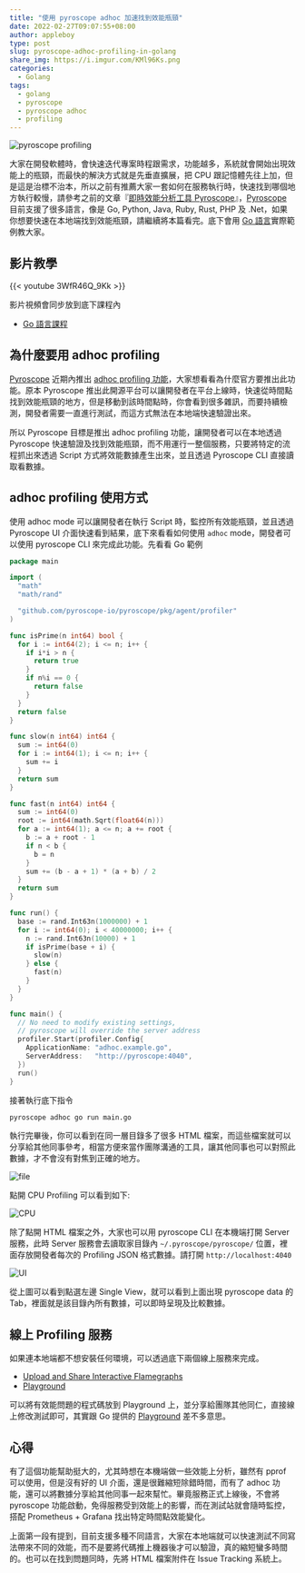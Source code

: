 ```yaml
---
title: "使用 pyroscope adhoc 加速找到效能瓶頸"
date: 2022-02-27T09:07:55+08:00
author: appleboy
type: post
slug: pyroscope-adhoc-profiling-in-golang
share_img: https://i.imgur.com/KMl96Ks.png
categories:
  - Golang
tags:
  - golang
  - pyroscope
  - pyroscope adhoc
  - profiling
---
```


![pyroscope profiling](https://i.imgur.com/KMl96Ks.png)

大家在開發軟體時，會快速迭代專案時程跟需求，功能越多，系統就會開始出現效能上的瓶頸，而最快的解決方式就是先垂直擴展，把 CPU 跟記憶體先往上加，但是這是治標不治本，所以之前有推薦大家一套如何在服務執行時，快速找到哪個地方執行較慢，請參考之前的文章『[即時效能分析工具 Pyroscope][1]』，[Pyroscope][2] 目前支援了很多語言，像是 Go, Python, Java, Ruby, Rust, PHP 及 .Net，如果你想要快速在本地端找到效能瓶頸，請繼續將本篇看完。底下會用 [Go 語言][3]實際範例教大家。

[1]:https://blog.wu-boy.com/2021/03/debug-performance-issues-using-pyroscope/
[2]:https://pyroscope.io
[3]:https://go.dev

<!--more-->

## 影片教學

{{< youtube 3WfR46Q_9Kk >}}

影片視頻會同步放到底下課程內

* [Go 語言課程](https://blog.wu-boy.com/golang-online-course/)

## 為什麼要用 adhoc profiling

[Pyroscope][2] 近期內推出 [adhoc profiling 功能][11]，大家想看看為什麼官方要推出此功能。原本 Pyroscope 推出此開源平台可以讓開發者在平台上線時，快速從時間點找到效能瓶頸的地方，但是移動到該時間點時，你會看到很多雜訊，而要持續檢測，開發者需要一直進行測試，而這方式無法在本地端快速驗證出來。

所以 Pyroscope 目標是推出 adhoc profiling 功能，讓開發者可以在本地透過 Pyroscope 快速驗證及找到效能瓶頸，而不用運行一整個服務，只要將特定的流程抓出來透過 Script 方式將效能數據產生出來，並且透過 Pyroscope CLI 直接讀取看數據。

## adhoc profiling 使用方式

使用 adhoc mode 可以讓開發者在執行 Script 時，監控所有效能瓶頸，並且透過 Pyroscope UI 介面快速看到結果，底下來看看如何使用 `adhoc` mode，開發者可以使用 pyroscope CLI 來完成此功能。先看看 Go 範例

```go
package main

import (
  "math"
  "math/rand"

  "github.com/pyroscope-io/pyroscope/pkg/agent/profiler"
)

func isPrime(n int64) bool {
  for i := int64(2); i <= n; i++ {
    if i*i > n {
      return true
    }
    if n%i == 0 {
      return false
    }
  }
  return false
}

func slow(n int64) int64 {
  sum := int64(0)
  for i := int64(1); i <= n; i++ {
    sum += i
  }
  return sum
}

func fast(n int64) int64 {
  sum := int64(0)
  root := int64(math.Sqrt(float64(n)))
  for a := int64(1); a <= n; a += root {
    b := a + root - 1
    if n < b {
      b = n
    }
    sum += (b - a + 1) * (a + b) / 2
  }
  return sum
}

func run() {
  base := rand.Int63n(1000000) + 1
  for i := int64(0); i < 40000000; i++ {
    n := rand.Int63n(10000) + 1
    if isPrime(base + i) {
      slow(n)
    } else {
      fast(n)
    }
  }
}

func main() {
  // No need to modify existing settings,
  // pyroscope will override the server address
  profiler.Start(profiler.Config{
    ApplicationName: "adhoc.example.go",
    ServerAddress:   "http://pyroscope:4040",
  })
  run()
}
```

接著執行底下指令

```sh
pyroscope adhoc go run main.go
```

執行完畢後，你可以看到在同一層目錄多了很多 HTML 檔案，而這些檔案就可以分享給其他同事參考，相當方便來當作團隊溝通的工具，讓其他同事也可以對照此數據，才不會沒有對焦到正確的地方。

![file](https://i.imgur.com/ah76hIq.png)

點開 CPU Profiling 可以看到如下:

![CPU](https://i.imgur.com/ppsfwFL.png)

除了點開 HTML 檔案之外，大家也可以用 pyroscope CLI 在本機端打開 Server 服務，此時 Server 服務會去讀取家目錄內 `~/.pyroscope/pyroscope/` 位置，裡面存放開發者每次的 Profiling JSON 格式數據。請打開 `http://localhost:4040`

![UI](https://i.imgur.com/xW08yIt.png)

從上圖可以看到點選左邊 Single View，就可以看到上面出現 pyroscope data 的 Tab，裡面就是該目錄內所有數據，可以即時呈現及比較數據。

[11]:https://pyroscope.io/blog/pyroscope-adhoc-profiling/

## 線上 Profiling 服務

如果連本地端都不想安裝任何環境，可以透過底下兩個線上服務來完成。

* [Upload and Share Interactive Flamegraphs](https://flamegraph.com/)
* [Playground](https://playground.flamegraph.com/playground)

可以將有效能問題的程式碼放到 Playground 上，並分享給團隊其他同仁，直接線上修改測試即可，其實跟 Go 提供的 [Playground](https://go.dev/play) 差不多意思。

## 心得

有了這個功能幫助挺大的，尤其時想在本機端做一些效能上分析，雖然有 pprof 可以使用，但是沒有好的 UI 介面，還是很難縮短除錯時間，而有了 adhoc 功能，還可以將數據分享給其他同事一起來幫忙。畢竟服務正式上線後，不會將 pyroscope 功能啟動，免得服務受到效能上的影響，而在測試站就會隨時監控，搭配 Prometheus + Grafana 找出特定時間點效能變化。

上面第一段有提到，目前支援多種不同語言，大家在本地端就可以快速測試不同寫法帶來不同的效能，而不是要將代碼推上機器後才可以驗證，真的縮短蠻多時間的。也可以在找到問題同時，先將 HTML 檔案附件在 Issue Tracking 系統上。
